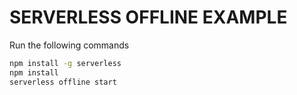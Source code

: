 # SERVERLESS OFFLINE EXAMPLE

Run the following commands

```bash
npm install -g serverless
npm install
serverless offline start
```
